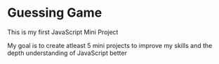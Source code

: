 # Guessing Game
This is my first JavaScript Mini Project

My goal is to create atleast 5 mini projects to improve my skills and the depth understanding of JavaScript better
